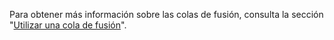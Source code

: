 
Para obtener más información sobre las colas de fusión, consulta la sección "[Utilizar una cola de fusión](/repositories/configuring-branches-and-merges-in-your-repository/configuring-pull-request-merges/using-a-merge-queue)".
